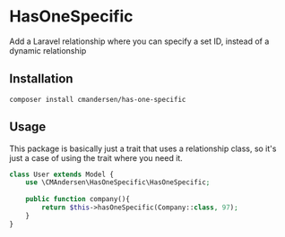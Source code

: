 # HasOneSpecific
Add a Laravel relationship where you can specify a set ID, instead of a dynamic relationship

## Installation
```
composer install cmandersen/has-one-specific
```

## Usage
This package is basically just a trait that uses a relationship class, so it's just a case of using the trait where you need it.
```php
class User extends Model {
    use \CMAndersen\HasOneSpecific\HasOneSpecific;
    
    public function company(){
        return $this->hasOneSpecific(Company::class, 97);
    }
}
```